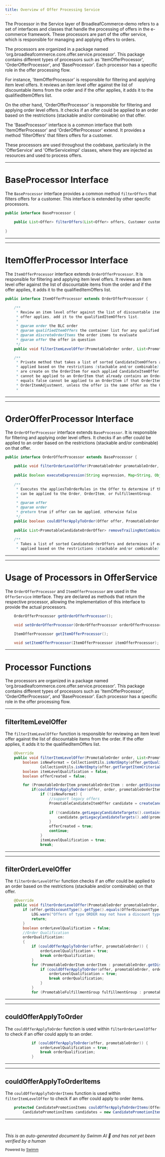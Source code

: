 ```yaml
---
title: Overview of Offer Processing Service
---
```

The Processor in the Service layer of BroadleafCommerce-demo refers to a set of interfaces and classes that handle the processing of offers in the e-commerce framework. These processors are part of the offer service, which is responsible for managing and applying offers to orders.

The processors are organized in a package named 'org.broadleafcommerce.core.offer.service.processor'. This package contains different types of processors such as 'ItemOfferProcessor', 'OrderOfferProcessor', and 'BaseProcessor'. Each processor has a specific role in the offer processing flow.

For instance, 'ItemOfferProcessor' is responsible for filtering and applying item level offers. It reviews an item level offer against the list of discountable items from the order and if the offer applies, it adds it to the qualifiedItemOffers list.

On the other hand, 'OrderOfferProcessor' is responsible for filtering and applying order level offers. It checks if an offer could be applied to an order based on the restrictions (stackable and/or combinable) on that offer.

The 'BaseProcessor' interface is a common interface that both 'ItemOfferProcessor' and 'OrderOfferProcessor' extend. It provides a method 'filterOffers' that filters offers for a customer.

These processors are used throughout the codebase, particularly in the 'OfferService' and 'OfferServiceImpl' classes, where they are injected as resources and used to process offers.

<SwmSnippet path="/core/broadleaf-framework/src/main/java/org/broadleafcommerce/core/offer/service/processor/BaseProcessor.java" line="30">

---

# BaseProcessor Interface

The `BaseProcessor` interface provides a common method `filterOffers` that filters offers for a customer. This interface is extended by other specific processors.

```java
public interface BaseProcessor {
    
    public List<Offer> filterOffers(List<Offer> offers, Customer customer);
    
}
```

---

</SwmSnippet>

<SwmSnippet path="/core/broadleaf-framework/src/main/java/org/broadleafcommerce/core/offer/service/processor/ItemOfferProcessor.java" line="32">

---

# ItemOfferProcessor Interface

The `ItemOfferProcessor` interface extends `OrderOfferProcessor`. It is responsible for filtering and applying item level offers. It reviews an item level offer against the list of discountable items from the order and if the offer applies, it adds it to the qualifiedItemOffers list.

```java
public interface ItemOfferProcessor extends OrderOfferProcessor {

    /**
     * Review an item level offer against the list of discountable items from the order. If the
     * offer applies, add it to the qualifiedItemOffers list.
     * 
     * @param order the BLC order
     * @param qualifiedItemOffers the container list for any qualified offers
     * @param discreteOrderItems the order items to evaluate
     * @param offer the offer in question
     */
    public void filterItemLevelOffer(PromotableOrder order, List<PromotableCandidateItemOffer> qualifiedItemOffers, Offer offer);

    /**
     * Private method that takes a list of sorted CandidateItemOffers and determines if each offer can be
     * applied based on the restrictions (stackable and/or combinable) on that offer.  OrderItemAdjustments
     * are create on the OrderItem for each applied CandidateItemOffer.  An offer with stackable equals false
     * cannot be applied to an OrderItem that already contains an OrderItemAdjustment.  An offer with combinable
     * equals false cannot be applied to an OrderItem if that OrderItem already contains an
     * OrderItemAdjustment, unless the offer is the same offer as the OrderItemAdjustment offer.
     *
```

---

</SwmSnippet>

<SwmSnippet path="/core/broadleaf-framework/src/main/java/org/broadleafcommerce/core/offer/service/processor/OrderOfferProcessor.java" line="35">

---

# OrderOfferProcessor Interface

The `OrderOfferProcessor` interface extends `BaseProcessor`. It is responsible for filtering and applying order level offers. It checks if an offer could be applied to an order based on the restrictions (stackable and/or combinable) on that offer.

```java
public interface OrderOfferProcessor extends BaseProcessor {

    public void filterOrderLevelOffer(PromotableOrder promotableOrder, List<PromotableCandidateOrderOffer> qualifiedOrderOffers, Offer offer);
    
    public Boolean executeExpression(String expression, Map<String, Object> vars);
    
    /**
     * Executes the appliesToOrderRules in the Offer to determine if this offer
     * can be applied to the Order, OrderItem, or FulfillmentGroup.
     *
     * @param offer
     * @param order
     * @return true if offer can be applied, otherwise false
     */
    public boolean couldOfferApplyToOrder(Offer offer, PromotableOrder promotableOrder);
    
    public List<PromotableCandidateOrderOffer> removeTrailingNotCombinableOrderOffers(List<PromotableCandidateOrderOffer> candidateOffers);
    
    /**
     * Takes a list of sorted CandidateOrderOffers and determines if each offer can be
     * applied based on the restrictions (stackable and/or combinable) on that offer.  OrderAdjustments
```

---

</SwmSnippet>

<SwmSnippet path="/core/broadleaf-framework/src/main/java/org/broadleafcommerce/core/offer/service/OfferService.java" line="167">

---

# Usage of Processors in OfferService

The `OrderOfferProcessor` and `ItemOfferProcessor` are used in the `OfferService` interface. They are declared as methods that return the respective processor, allowing the implementation of this interface to provide the actual processors.

```java
    OrderOfferProcessor getOrderOfferProcessor();

    void setOrderOfferProcessor(OrderOfferProcessor orderOfferProcessor);

    ItemOfferProcessor getItemOfferProcessor();

    void setItemOfferProcessor(ItemOfferProcessor itemOfferProcessor);
```

---

</SwmSnippet>

# Processor Functions

The processors are organized in a package named 'org.broadleafcommerce.core.offer.service.processor'. This package contains different types of processors such as 'ItemOfferProcessor', 'OrderOfferProcessor', and 'BaseProcessor'. Each processor has a specific role in the offer processing flow.

<SwmSnippet path="/core/broadleaf-framework/src/main/java/org/broadleafcommerce/core/offer/service/processor/ItemOfferProcessorImpl.java" line="79">

---

## filterItemLevelOffer

The `filterItemLevelOffer` function is responsible for reviewing an item level offer against the list of discountable items from the order. If the offer applies, it adds it to the qualifiedItemOffers list.

```java
    @Override
    public void filterItemLevelOffer(PromotableOrder order, List<PromotableCandidateItemOffer> qualifiedItemOffers, Offer offer) {
        boolean isNewFormat = CollectionUtils.isNotEmpty(offer.getQualifyingItemCriteriaXref()) ||
                CollectionUtils.isNotEmpty(offer.getTargetItemCriteriaXref());
        boolean itemLevelQualification = false;
        boolean offerCreated = false;

        for (PromotableOrderItem promotableOrderItem : order.getDiscountableOrderItems()) {
            if(couldOfferApplyToOrder(offer, order, promotableOrderItem)) {
                if (!isNewFormat) {
                    //support legacy offers                   
                    PromotableCandidateItemOffer candidate = createCandidateItemOffer(qualifiedItemOffers, offer, order);
                   
                    if (!candidate.getLegacyCandidateTargets().contains(promotableOrderItem)) {
                        candidate.getLegacyCandidateTargets().add(promotableOrderItem);
                    }
                    offerCreated = true;
                    continue;
                }
                itemLevelQualification = true;
                break;
```

---

</SwmSnippet>

<SwmSnippet path="/core/broadleaf-framework/src/main/java/org/broadleafcommerce/core/offer/service/processor/OrderOfferProcessorImpl.java" line="89">

---

## filterOrderLevelOffer

The `filterOrderLevelOffer` function checks if an offer could be applied to an order based on the restrictions (stackable and/or combinable) on that offer.

```java
    @Override
    public void filterOrderLevelOffer(PromotableOrder promotableOrder, List<PromotableCandidateOrderOffer> qualifiedOrderOffers, Offer offer) {
        if (offer.getDiscountType().getType().equals(OfferDiscountType.FIX_PRICE.getType())) {
            LOG.warn("Offers of type ORDER may not have a discount type of FIX_PRICE. Ignoring order offer (name=" + offer.getName() + ")");
            return;
        }
        boolean orderLevelQualification = false;
        //Order Qualification
        orderQualification:
        {
            if (couldOfferApplyToOrder(offer, promotableOrder)) {
                orderLevelQualification = true;
                break orderQualification;
            }
            for (PromotableOrderItem orderItem : promotableOrder.getDiscountableOrderItems(offer.getApplyDiscountToSalePrice())) {
                if (couldOfferApplyToOrder(offer, promotableOrder, orderItem)) {
                    orderLevelQualification = true;
                    break orderQualification;
                }
            }
            for (PromotableFulfillmentGroup fulfillmentGroup : promotableOrder.getFulfillmentGroups()) {
```

---

</SwmSnippet>

<SwmSnippet path="/core/broadleaf-framework/src/main/java/org/broadleafcommerce/core/offer/service/processor/OrderOfferProcessorImpl.java" line="99">

---

## couldOfferApplyToOrder

The `couldOfferApplyToOrder` function is used within `filterOrderLevelOffer` to check if an offer could apply to an order.

```java
            if (couldOfferApplyToOrder(offer, promotableOrder)) {
                orderLevelQualification = true;
                break orderQualification;
            }
```

---

</SwmSnippet>

<SwmSnippet path="/core/broadleaf-framework/src/main/java/org/broadleafcommerce/core/offer/service/processor/AbstractBaseProcessor.java" line="86">

---

## couldOfferApplyToOrderItems

The `couldOfferApplyToOrderItems` function is used within `filterItemLevelOffer` to check if an offer could apply to order items.

```java
    protected CandidatePromotionItems couldOfferApplyToOrderItems(Offer offer, List<PromotableOrderItem> promotableOrderItems) {
        CandidatePromotionItems candidates = new CandidatePromotionItems();
```

---

</SwmSnippet>

&nbsp;

*This is an auto-generated document by Swimm AI 🌊 and has not yet been verified by a human*

<SwmMeta version="3.0.0" repo-id="Z2l0aHViJTNBJTNBQnJvYWRsZWFmQ29tbWVyY2UtZGVtbyUzQSUzQWdpbGFkbmF2b3Q=" repo-name="BroadleafCommerce-demo" doc-type="overview"><sup>Powered by [Swimm](/)</sup></SwmMeta>
